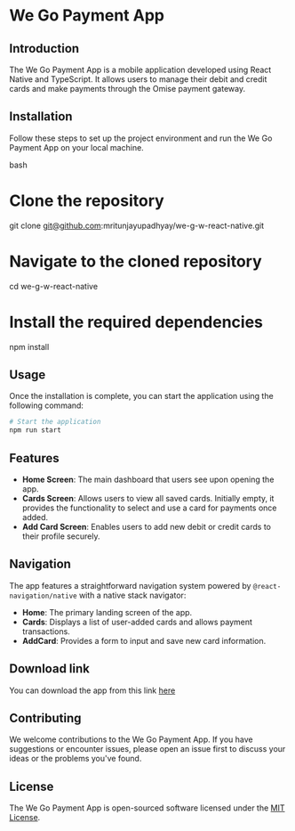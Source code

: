 # We Go Payment App

## Introduction
The We Go Payment App is a mobile application developed using React Native and TypeScript. It allows users to manage their debit and credit cards and make payments through the Omise payment gateway.

## Installation

Follow these steps to set up the project environment and run the We Go Payment App on your local machine.

bash
# Clone the repository
git clone git@github.com:mritunjayupadhyay/we-g-w-react-native.git

# Navigate to the cloned repository
cd we-g-w-react-native

# Install the required dependencies
npm install


## Usage

Once the installation is complete, you can start the application using the following command:

```bash
# Start the application
npm run start
```


## Features

- **Home Screen**: The main dashboard that users see upon opening the app.
- **Cards Screen**: Allows users to view all saved cards. Initially empty, it provides the functionality to select and use a card for payments once added.
- **Add Card Screen**: Enables users to add new debit or credit cards to their profile securely.

## Navigation

The app features a straightforward navigation system powered by `@react-navigation/native` with a native stack navigator:

- **Home**: The primary landing screen of the app.
- **Cards**: Displays a list of user-added cards and allows payment transactions.
- **AddCard**: Provides a form to input and save new card information.

## Download link
You can download the app from this link [here](https://github.com/mritunjayupadhyay/we-g-w-react-native/releases/download/v4/demo-app-v4.zip)

## Contributing

We welcome contributions to the We Go Payment App. If you have suggestions or encounter issues, please open an issue first to discuss your ideas or the problems you've found. 

## License

The We Go Payment App is open-sourced software licensed under the [MIT License](https://github.com/mritunjayupadhyay/we-g-w-react-native/blob/main/LICENSE).
